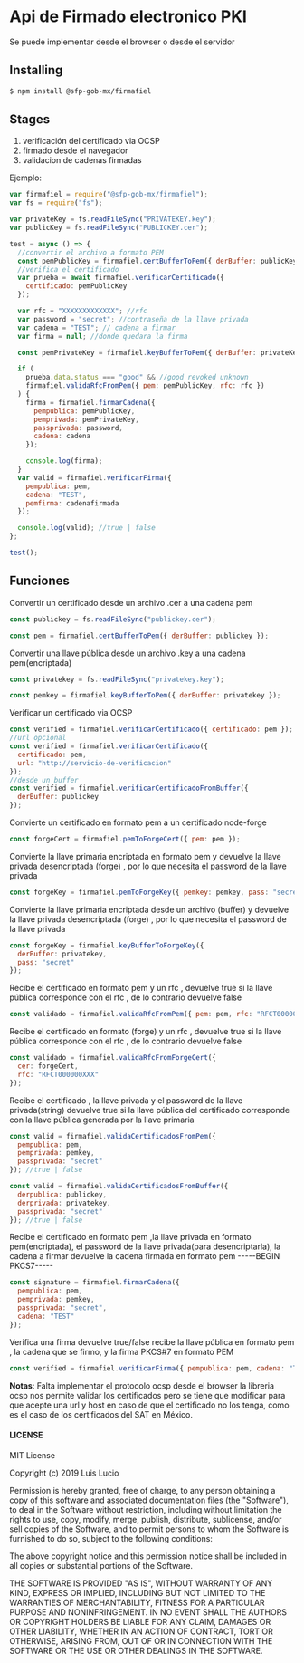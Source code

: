 # Api de Firmado electronico PKI

Se puede implementar desde el browser o desde el servidor

## Installing

```bash
$ npm install @sfp-gob-mx/firmafiel
```

## Stages

1. verificación del certificado via OCSP
2. firmado desde el navegador
3. validacion de cadenas firmadas

Ejemplo:

```javascript
var firmafiel = require("@sfp-gob-mx/firmafiel");
var fs = require("fs");

var privateKey = fs.readFileSync("PRIVATEKEY.key");
var publicKey = fs.readFileSync("PUBLICKEY.cer");

test = async () => {
  //convertir el archivo a formato PEM
  const pemPublicKey = firmafiel.certBufferToPem({ derBuffer: publicKey });
  //verifica el certificado
  var prueba = await firmafiel.verificarCertificado({
    certificado: pemPublicKey
  });

  var rfc = "XXXXXXXXXXXXX"; //rfc
  var password = "secret"; //contraseña de la llave privada
  var cadena = "TEST"; // cadena a firmar
  var firma = null; //donde quedara la firma

  const pemPrivateKey = firmafiel.keyBufferToPem({ derBuffer: privateKey });

  if (
    prueba.data.status === "good" && //good revoked unknown
    firmafiel.validaRfcFromPem({ pem: pemPublicKey, rfc: rfc })
  ) {
    firma = firmafiel.firmarCadena({
      pempublica: pemPublicKey,
      pemprivada: pemPrivateKey,
      passprivada: password,
      cadena: cadena
    });

    console.log(firma);
  }
  var valid = firmafiel.verificarFirma({
    pempublica: pem,
    cadena: "TEST",
    pemfirma: cadenafirmada
  });

  console.log(valid); //true | false
};

test();
```

## Funciones

Convertir un certificado desde un archivo .cer a una cadena pem

```javascript
const publickey = fs.readFileSync("publickey.cer");

const pem = firmafiel.certBufferToPem({ derBuffer: publickey });
```

Convertir una llave pública desde un archivo .key a una cadena pem(encriptada)

```javascript
const privatekey = fs.readFileSync("privatekey.key");

const pemkey = firmafiel.keyBufferToPem({ derBuffer: privatekey });
```

Verificar un certificado via OCSP

```javascript
const verified = firmafiel.verificarCertificado({ certificado: pem }); //true | false
//url opcional
const verified = firmafiel.verificarCertificado({
  certificado: pem,
  url: "http://servicio-de-verificacion"
});
//desde un buffer
const verified = firmafiel.verificarCertificadoFromBuffer({
  derBuffer: publickey
});
```

Convierte un certificado en formato pem a un certificado node-forge

```javascript
const forgeCert = firmafiel.pemToForgeCert({ pem: pem });
```

Convierte la llave primaria encriptada en formato pem
y devuelve la llave privada desencriptada (forge) , por lo que necesita el password de la llave privada

```javascript
const forgeKey = firmafiel.pemToForgeKey({ pemkey: pemkey, pass: "secret" });
```

Convierte la llave primaria encriptada desde un archivo (buffer)
y devuelve la llave privada desencriptada (forge) , por lo que necesita el password de la llave privada

```javascript
const forgeKey = firmafiel.keyBufferToForgeKey({
  derBuffer: privatekey,
  pass: "secret"
});
```

Recibe el certificado en formato pem y un rfc , devuelve true si la llave pública corresponde con el rfc , de lo contrario devuelve false

```javascript
const validado = firmafiel.validaRfcFromPem({ pem: pem, rfc: "RFCT000000XXX" }); //true | false
```

Recibe el certificado en formato (forge) y un rfc , devuelve true si la llave pública corresponde con el rfc , de lo contrario devuelve false

```javascript
const validado = firmafiel.validaRfcFromForgeCert({
  cer: forgeCert,
  rfc: "RFCT000000XXX"
});
```

Recibe el certificado , la llave privada y el password de la llave privada(string)
devuelve true si la llave pública del certificado corresponde con la llave pública generada por la llave primaria

```javascript
const valid = firmafiel.validaCertificadosFromPem({
  pempublica: pem,
  pemprivada: pemkey,
  passprivada: "secret"
}); //true | false

const valid = firmafiel.validaCertificadosFromBuffer({
  derpublica: publickey,
  derprivada: privatekey,
  passprivada: "secret"
}); //true | false
```

Recibe el certificado en formato pem ,la llave privada en formato pem(encriptada), el password de la llave privada(para desencriptarla), la cadena a firmar
devuelve la cadena firmada en formato pem -----BEGIN PKCS7-----

```javascript
const signature = firmafiel.firmarCadena({
  pempublica: pem,
  pemprivada: pemkey,
  passprivada: "secret",
  cadena: "TEST"
});
```

Verifica una firma devuelve true/false recibe la llave pública en formato pem , la cadena que se firmo, y la firma PKCS#7 en formato PEM

```javascript
const verified = firmafiel.verificarFirma({ pempublica: pem, cadena: "TEST" , pemfirma: signature }): //true | false
```

**Notas**: Falta implementar el protocolo ocsp desde el browser
la libreria ocsp nos permite validar los certificados pero se tiene que modificar
para que acepte una url y host en caso de que el certificado no los tenga, como es el
caso de los certificados del SAT en México.

#### LICENSE

MIT License

Copyright (c) 2019 Luis Lucio

Permission is hereby granted, free of charge, to any person obtaining a copy
of this software and associated documentation files (the "Software"), to deal
in the Software without restriction, including without limitation the rights
to use, copy, modify, merge, publish, distribute, sublicense, and/or sell
copies of the Software, and to permit persons to whom the Software is
furnished to do so, subject to the following conditions:

The above copyright notice and this permission notice shall be included in all
copies or substantial portions of the Software.

THE SOFTWARE IS PROVIDED "AS IS", WITHOUT WARRANTY OF ANY KIND, EXPRESS OR
IMPLIED, INCLUDING BUT NOT LIMITED TO THE WARRANTIES OF MERCHANTABILITY,
FITNESS FOR A PARTICULAR PURPOSE AND NONINFRINGEMENT. IN NO EVENT SHALL THE
AUTHORS OR COPYRIGHT HOLDERS BE LIABLE FOR ANY CLAIM, DAMAGES OR OTHER
LIABILITY, WHETHER IN AN ACTION OF CONTRACT, TORT OR OTHERWISE, ARISING FROM,
OUT OF OR IN CONNECTION WITH THE SOFTWARE OR THE USE OR OTHER DEALINGS IN THE
SOFTWARE.
